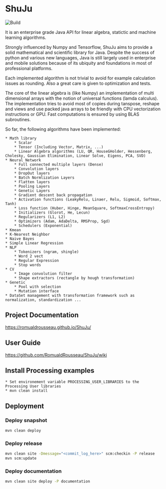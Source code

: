 # ShuJu
![Build](https://github.com/RomualdRousseau/ShuJu/workflows/Build/badge.svg)

It is an enterprise grade Java API for linear algebra, statictic and machine learning algorithms.

Strongly influenced by Numpy and Tensorflow, ShuJu aims to provide a solid mathematical and scientific library for Java. Despite the success of python and various new languages, Java is still largely used in enterprise and mobile solutions because of its ubiquity and foundations in most of professional platforms.

Each implemented algorithm is not trivial to avoid for example calculation issues as rounding. Also a great care is given to optimization and tests.

The core of the linear algebra is (like Numpy) an implementation of multi dimensional arrays with the notion of universal functions (lamda calculus). The implementation tries to avoid most of copies during tanspose, reshape and views and use packed java arrays to be friendly with CPU vectorization instructions or GPU. Fast computations is ensured by using BLAS subroutines.

So far, the following algorithms have been implemented:

    * Math library
        * Scalar
        * Tensor (Including Vector, Matrix, ...)
        * Linear Algebra algorithms (LU, QR, HouseGHolder, Hessenberg, Cholesky, Gaussian Elimination, Linear Solve, Eigens, PCA, SVD)
    * Neural Network
        * Full connected multiple layers (Dense)
        * Convolution layers
        * DropOut layers
        * Batch Normlization Layers
        * Flatten layers
        * Pooling Layers
        * Genetic Layers
        * Gradient descent back propagation
        * Activation functions (LeakyRelu, Linaer, Relu, Sigmoid, Softmax, Tanh)
        * Loss function (Huber, Hinge, MeanSquare, SoftmaxCrossEntropy)
        * Initializers (Glorot, He, Lecun)
        * Regularizers (L1, L2)
        * Optimizers (Adam, AdaDelta, RMSProp, Sgd)
        * Schedulers (Exponential)
    * Kmean
    * K-Nearest Neighbor
    * Naive Bayes
    * Simple Linear Regression
    * NLP
        * Tokenizers (ngram, shingle)
        * Word 2 vect
        * Regular Expression
        * Stop words
    * CV
        * Image convolution filter
        * Shape extractors (rectangle by hough transformation)
    * Genetic
        * Pool with selection
        * Mutation interface
    * DataSet management with transformation framework such as normalization, standardization ...

## Project Documentation
https://romualdrousseau.github.io/ShuJu/

## User Guide
https://github.com/RomualdRousseau/ShuJu/wiki

## Install Processing examples
	* Set environement variable PROCESSING_USER_LIBRARIES to the Processing User libraries
	* mvn clean install

## Deployment

### Deploy snapshot
```bash
mvn clean deploy
```

### Deploy release
```bash
mvn clean site -Dmessage="<commit_log_here>" scm:checkin -P release
mvn scm:update
```

### Deploy documentation
```bash
mvn clean site deploy -P documentation
```
